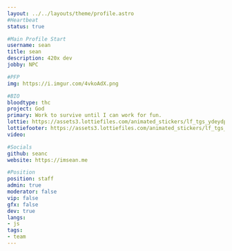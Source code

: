 ```yaml
---
layout: ../../layouts/theme/profile.astro
#Heartbeat
status: true

#Main Profile Start
username: sean
title: sean
description: 420x dev
jobby: NPC

#PFP
img: https://i.imgur.com/4vkoAdX.png

#BIO
bloodtype: thc
project: God
primary: Work to survive until I can work for fun.
lottie: https://assets3.lottiefiles.com/animated_stickers/lf_tgs_ydeydp5o.json
lottiefooter: https://assets3.lottiefiles.com/animated_stickers/lf_tgs_zqktr6ot.json
video:

#Socials
github: seanc
website: https://imsean.me

#Position
position: staff
admin: true
moderator: false
vip: false
gfx: false
dev: true
langs:
- js
tags:
- team
---
```

